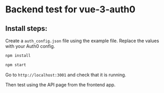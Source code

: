 # Backend test for vue-3-auth0

## Install steps:

Create a `auth_config.json` file using the example file.
Replace the values with your Auth0 config.

```bash
npm install

npm start
```

Go to `http://localhost:3001` and check that it is running.

Then test using the API page from the frontend app.